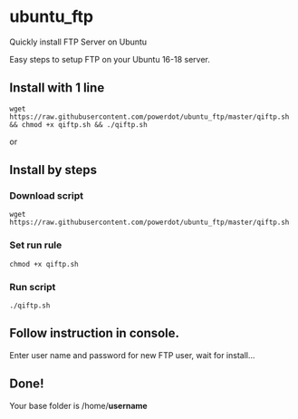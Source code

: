 # ubuntu_ftp
Quickly install FTP Server on Ubuntu

Easy steps to setup FTP on your Ubuntu 16-18 server.

## Install with 1 line
```
wget https://raw.githubusercontent.com/powerdot/ubuntu_ftp/master/qiftp.sh && chmod +x qiftp.sh && ./qiftp.sh
```

or

## Install by steps

### Download script
```
wget https://raw.githubusercontent.com/powerdot/ubuntu_ftp/master/qiftp.sh
```

### Set run rule
```
chmod +x qiftp.sh
```

### Run script
```
./qiftp.sh
```

## Follow instruction in console.
Enter user name and password for new FTP user, wait for install...

## Done!
Your base folder is /home/**username**
